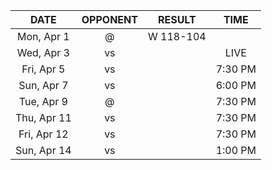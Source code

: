 |    DATE     |          OPPONENT           |  RESULT   |  TIME   |
|:-----------:|:---------------------------:|:---------:|:-------:|
| Mon, Apr 1  |  @ [](/r/charlottehornets)  | W 118-104 |         |
| Wed, Apr 3  |      vs [](/r/thunder)      |           |  LIVE   |
| Fri, Apr 5  |       vs [](/r/kings)       |           | 7:30 PM |
| Sun, Apr 7  |      vs [](/r/ripcity)      |           | 6:00 PM |
| Tue, Apr 9  |      @ [](/r/mkebucks)      |           | 7:30 PM |
| Thu, Apr 11 |     vs [](/r/nyknicks)      |           | 7:30 PM |
| Fri, Apr 12 | vs [](/r/charlottehornets)  |           | 7:30 PM |
| Sun, Apr 14 | vs [](/r/washingtonwizards) |           | 1:00 PM |
